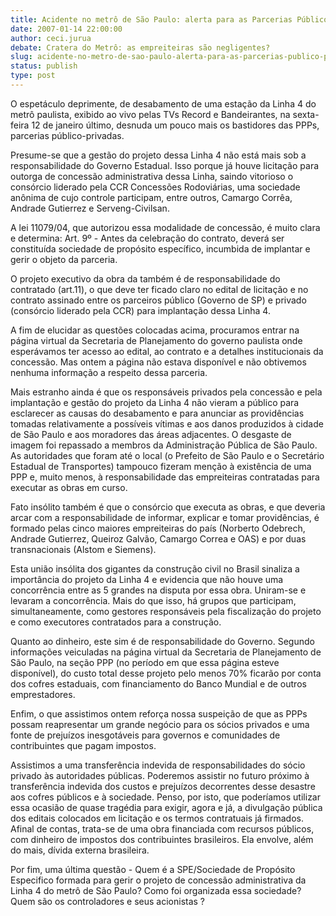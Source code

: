 ```yaml
---
title: Acidente no metrô de São Paulo: alerta para as Parcerias Público-Privadas
date: 2007-01-14 22:00:00
author: ceci.jurua
debate: Cratera do Metrô: as empreiteiras são negligentes?
slug: acidente-no-metro-de-sao-paulo-alerta-para-as-parcerias-publico-privadas
status: publish 
type: post
---
```


  
O espetáculo deprimente, de desabamento de uma estação da Linha 4 do metrô paulista, exibido ao vivo pelas TVs Record e Bandeirantes, na sexta-feira 12 de janeiro último, desnuda um pouco mais os bastidores das PPPs, parcerias público-privadas.   
  
Presume-se que a gestão do projeto dessa Linha 4 não está mais sob a responsabilidade do Governo Estadual. Isso porque já houve licitação para outorga de concessão administrativa dessa Linha, saindo vitorioso o consórcio liderado pela CCR Concessões Rodoviárias, uma sociedade anônima de cujo controle participam, entre outros, Camargo Corrêa, Andrade Gutierrez e Serveng-Civilsan.  
  
A lei 11079/04, que autorizou essa modalidade de concessão, é muito clara e determina: Art. 9º - Antes da celebração do contrato, deverá ser constituída sociedade de propósito específico, incumbida de implantar e gerir o objeto da parceria.  
  
O projeto executivo da obra da também é de responsabilidade do contratado (art.11), o que deve ter ficado claro no edital de licitação e no contrato assinado entre os parceiros público (Governo de SP) e privado (consórcio liderado pela CCR) para implantação dessa Linha 4.  
  
A fim de elucidar as questões colocadas acima, procuramos entrar na página virtual da Secretaria de Planejamento do governo paulista onde esperávamos ter acesso ao edital, ao contrato e a detalhes institucionais da concessão. Mas ontem a página não estava disponível e não obtivemos nenhuma informação a respeito dessa parceria.  
  
Mais estranho ainda é que os responsáveis privados pela concessão e pela implantação e gestão do projeto da Linha 4 não vieram a público para esclarecer as causas do desabamento e para anunciar as providências tomadas relativamente a possíveis vítimas e aos danos produzidos à cidade de São Paulo e aos moradores das áreas adjacentes. O desgaste de imagem foi repassado a membros da Administração Pública de São Paulo. As autoridades que foram até o local (o Prefeito de São Paulo e o Secretário Estadual de Transportes) tampouco fizeram menção à existência de uma PPP e, muito menos, à responsabilidade das empreiteiras contratadas para executar as obras em curso.  
  
Fato insólito também é que o consórcio que executa as obras, e que deveria arcar com a responsabilidade de informar, explicar e tomar providências, é formado pelas cinco maiores empreiteiras do país (Norberto Odebrech, Andrade Gutierrez, Queiroz Galvão, Camargo Correa e OAS) e por duas transnacionais (Alstom e Siemens).  
  
Esta união insólita dos gigantes da construção civil no Brasil sinaliza a importância do projeto da Linha 4 e evidencia que não houve uma concorrência entre as 5 grandes na disputa por essa obra. Uniram-se e levaram a concorrência. Mais do que isso, há grupos que participam, simultaneamente, como gestores responsáveis pela fiscalização do projeto e como executores contratados para a construção.  
  
Quanto ao dinheiro, este sim é de responsabilidade do Governo. Segundo informações veiculadas na página virtual da Secretaria de Planejamento de São Paulo, na seção PPP (no período em que essa página esteve disponível), do custo total desse projeto pelo menos 70% ficarão por conta dos cofres estaduais, com financiamento do Banco Mundial e de outros emprestadores.  
  
Enfim, o que assistimos ontem reforça nossa suspeição de que as PPPs possam reapresentar um grande negócio para os sócios privados e uma fonte de prejuízos inesgotáveis para governos e comunidades de contribuintes que pagam impostos.  
  
Assistimos a uma transferência indevida de responsabilidades do sócio privado às autoridades públicas. Poderemos assistir no futuro próximo à transferência indevida dos custos e prejuízos decorrentes desse desastre aos cofres públicos e à sociedade. Penso, por isto, que poderíamos utilizar essa ocasião de quase tragédia para exigir, agora e já, a divulgação pública dos editais colocados em licitação e os termos contratuais já firmados. Afinal de contas, trata-se de uma obra financiada com recursos públicos, com dinheiro de impostos dos contribuintes brasileiros. Ela envolve, além do mais, dívida externa brasileira.  
  
Por fim, uma última questão - Quem é a SPE/Sociedade de Propósito Especifico formada para gerir o projeto de concessão administrativa da Linha 4 do metrô de São Paulo? Como foi organizada essa sociedade? Quem são os controladores e seus acionistas ?      
  

